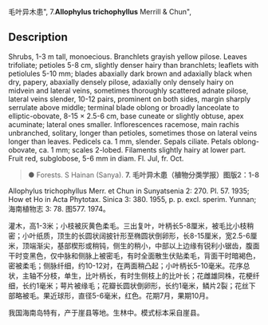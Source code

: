 毛叶异木患",
7.**Allophylus trichophyllus** Merrill & Chun",

## Description
Shrubs, 1-3 m tall, monoecious. Branchlets grayish yellow pilose. Leaves trifoliate; petioles 5-8 cm, slightly denser hairy than branchlets; leaflets with petiolules 5-10 mm; blades abaxially dark brown and adaxially black when dry, papery, abaxially densely pilose, adaxially only densely hairy on midvein and lateral veins, sometimes thoroughly scattered adnate pilose, lateral veins slender, 10-12 pairs, prominent on both sides, margin sharply serrulate above middle; terminal blade oblong or broadly lanceolate to elliptic-obovate, 8-15 × 2.5-6 cm, base cuneate or slightly obtuse, apex acuminate; lateral ones smaller. Inflorescences racemose, main rachis unbranched, solitary, longer than petioles, sometimes those on lateral veins longer than leaves. Pedicels ca. 1 mm, slender. Sepals ciliate. Petals oblong-obovate, ca. 1 mm; scales 2-lobed. Filaments slightly hairy at lower part. Fruit red, subglobose, 5-6 mm in diam. Fl. Jul, fr. Oct.

> ●  Forests. S Hainan (Sanya).
**7. 毛叶异木患（植物分类学报）图版2：1-8**

Allophylus trichophyllus Merr. et Chun in Sunyatsenia 2: 270. Pl. 57. 1935; How et Ho in Acta Phytotax. Sinica 3: 380. 1955, p. p. excl. sperim. Yunnan; 海南植物志 3: 78. 图577. 1974。

灌木，高1-3米；小枝被灰黄色柔毛。三出复叶，叶柄长5-8厘米，被毛比小枝稍密；小叶纸质，顶生的长圆状阔披针形至椭圆状倒卵形，长8-15厘米，宽2.5-6厘米，顶端渐尖，基部楔形或稍钝，侧生的稍小，中部以上边缘有锐利小锯齿，腹面干时变黑色，仅中脉和侧脉上被密毛，有时全面散生伏贴柔毛，背面干时暗褐色，密被柔毛；侧脉纤细，约10-12对，在两面稍凸起；小叶柄长5-10毫米。花序总状，主轴不分枝，单生，比叶柄长，有时生侧枝上的比叶长；花雌雄同株，花梗纤细，长约1毫米；萼片被缘毛；花瓣长圆状倒卵形，长约1毫米，鳞片2裂；花丝下部略被毛。果近球形，直径5-6毫米，红色。花期7月，果期10月。

我国海南岛特有，产于崖县等地。生林中。模式标本采自崖县。
